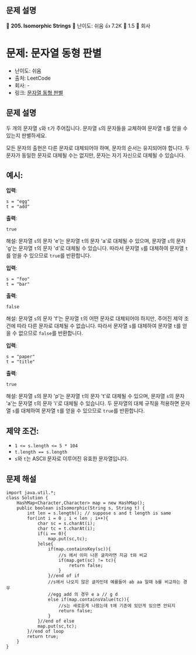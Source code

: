 ## 문제 설명
📌 **205. Isomorphic Strings**
🌟 난이도: 쉬움
👍 7.2K
💬 1.5
🏢 회사
# 문제: 문자열 동형 판별

- 난이도: 쉬움
- 출처: LeetCode
- 회사: -
- 링크: [문자열 동형 판별](https://leetcode.com/problems/isomorphic-strings/)

## 문제 설명

두 개의 문자열 `s`와 `t`가 주어집니다. 문자열 `s`의 문자들을 교체하여 문자열 `t`를 얻을 수 있는지 판별하세요.

모든 문자의 출현은 다른 문자로 대체되어야 하며, 문자의 순서는 유지되어야 합니다. 두 문자가 동일한 문자로 대체될 수는 없지만, 문자는 자기 자신으로 대체될 수 있습니다.

## 예시:

**입력**:
```plaintext
s = "egg"
t = "add"
```

**출력**:
```plaintext
true
```

해설: 문자열 `s`의 문자 'e'는 문자열 `t`의 문자 'a'로 대체될 수 있으며, 문자열 `s`의 문자 'g'는 문자열 `t`의 문자 'd'로 대체될 수 있습니다. 따라서 문자열 `s`를 대체하여 문자열 `t`를 얻을 수 있으므로 `true`를 반환합니다.

**입력**:
```plaintext
s = "foo"
t = "bar"
```

**출력**:
```plaintext
false
```

해설: 문자열 `s`의 문자 'f'는 문자열 `t`의 어떤 문자로 대체되어야 하지만, 주어진 제약 조건에 따라 다른 문자로 대체될 수 없습니다. 따라서 문자열 `s`를 대체하여 문자열 `t`를 얻을 수 없으므로 `false`를 반환합니다.

**입력**:
```plaintext
s = "paper"
t = "title"
```

**출력**:
```plaintext
true
```

해설: 문자열 `s`의 문자 'p'는 문자열 `t`의 문자 't'로 대체될 수 있으며, 문자열 `s`의 문자 'a'는 문자열 `t`의 문자 'i'로 대체될 수 있습니다. 두 문자열의 대체 규칙을 적용하면 문자열 `s`를 대체하여 문자열 `t`를 얻을 수 있으므로 `true`를 반환합니다.

## 제약 조건:

- `1 <= s.length <= 5 * 104`
- `t.length == s.length`
- `s`와 `t`는 ASCII 문자로 이루어진 유효한 문자열입니다.
## 문제 해설 
 

```plaintext
import java.util.*;
class Solution {
    HashMap<Character,Character> map = new HashMap();
    public boolean isIsomorphic(String s, String t) {
        int len = s.length(); // suppose s and t length is same
        for(int i = 0 ; i < len ; i++){
            char sc = s.charAt(i);
            char tc = t.charAt(i);
            if(i == 0){
                map.put(sc,tc);
            }else{
                if(map.containsKey(sc)){
                    //s 에서 이미 나온 글자라면 지금 t와 비교
                    if(map.get(sc) != tc){
                        return false;
                    }
                }//end of if
                //s에서 나오지 않은 글자인데 예를들어 ab aa 일때 b를 비교하는 경우
                //egg add 의 경우 e a // g d
                else if(map.containsValue(tc)){
                    //s는 새로운게 나왔는데 t에 기존에 있던게 있으면 안되지 
                    return false;
                }
            }//end of else
            map.put(sc,tc);
        }//end of loop
        return true;
    }
}

```
